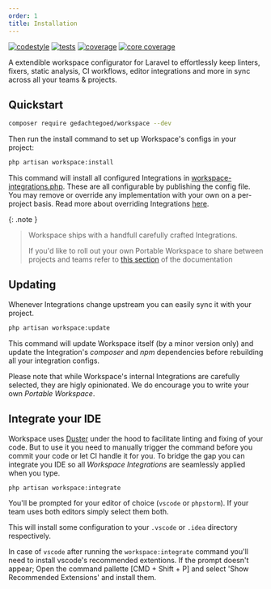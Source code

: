 ```yaml
---
order: 1
title: Installation
---
```


[![codestyle](https://github.com/media-code/workspace/actions/workflows/codestyle.yml/badge.svg)](https://github.com/media-code/workspace/actions/workflows/codestyle.yml)
[![tests](https://github.com/media-code/workspace/actions/workflows/tests.yml/badge.svg)](https://github.com/media-code/workspace/actions/workflows/tests.yml)
[![coverage](https://img.shields.io/codecov/c/github/media-code/workspace?token=ON4MTY8C1B&color=45%2C190%2C65)](https://codecov.io/gh/media-code/workspace)
[![core coverage](https://img.shields.io/codecov/c/github/media-code/workspace-core?label=core%20coverage&token=ON4MTY8C1B&color=45%2C190%2C65)](https://codecov.io/gh/media-code/workspace-core)

A extendible workspace configurator for Laravel to effortlessly keep linters, fixers, static analysis, CI workflows, editor integrations and more in sync across all your teams & projects.

## Quickstart

```bash
composer require gedachtegoed/workspace --dev
```

Then run the install command to set up Workspace's configs in your project:

```bash
php artisan workspace:install
```

This command will install all configured Integrations in [workspace-integrations.php](https://github.com/media-code/workspace/blob/main/config/workspace-integrations.php). These are all configurable by publishing the config file. You may remove or override any implementation with your own on a per-project basis. Read more about overriding Integrations [here](media-code/github.io/workspace/customization/overriding-per-project).

{: .note }

> Workspace ships with a handfull carefully crafted Integrations.
>
> If you'd like to roll out your own Portable Workspace to share between projects and teams refer to [this section](media-code/github.io/workspace/portable-workspaces) of the documentation

## Updating

Whenever Integrations change upstream you can easily sync it with your project.

```bash
php artisan workspace:update
```

This command will update Workspace itself (by a minor version only) and update the Integration's _composer_ and _npm_ dependencies before rebuilding all your integration configs.

Please note that while Workspace's internal Integrations are carefully selected, they are higly opinionated. We do encourage you to write your own _Portable Workspace_.

<!-- Move to Portable Workspace section -->
<!-- When you use the `update` command with your own _Portable Workspace_ you'll have to manually update your _Portable Workspace_ package. The update command only takes care of upgrading your Integration's composer & npm dependencies before rebuilding the config files. -->

## Integrate your IDE

Workspace uses [Duster](https://github.com/tighten/duster) under the hood to facilitate linting and fixing of your code. But to use it you need to manually trigger the command before you commit your code or let CI handle it for you. To bridge the gap you can integrate you IDE so all _Workspace Integrations_ are seamlessly applied when you type.

```bash
php artisan workspace:integrate
```

You'll be prompted for your editor of choice (`vscode` or `phpstorm`). If your team uses both editors simply select them both.

This will install some configuration to your `.vscode` or `.idea` directory respectively.

In case of `vscode` after running the `workspace:integrate` command you'll need to install vscode's recommended extentions. If the prompt doesn't appear; Open the command pallette [CMD + Shift + P] and select 'Show Recommended Extensions' and install them.
